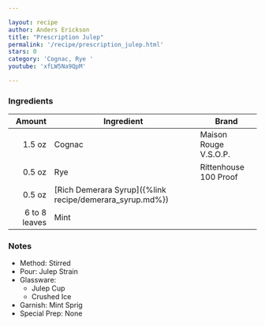 ```yaml
---

layout: recipe
author: Anders Erickson 
title: "Prescription Julep"
permalink: '/recipe/prescription_julep.html'
stars: 0
category: 'Cognac, Rye '
youtube: 'xfLW5Na9QpM'

---
```


### Ingredients

| Amount  | Ingredient               | Brand                       |
| ------------: | -------------------------------------------------------- | --------------------- |
|        1.5 oz | Cognac                                                   | Maison Rouge V.S.O.P. |
|        0.5 oz | Rye                                                      | Rittenhouse 100 Proof |
|        0.5 oz | [Rich Demerara Syrup]({%link recipe/demerara_syrup.md%}) |
| 6 to 8 leaves | Mint                                                     |

### Notes

- Method: Stirred
- Pour: Julep Strain
- Glassware: 
    - Julep Cup
    - Crushed Ice
- Garnish: Mint Sprig
- Special Prep: None

